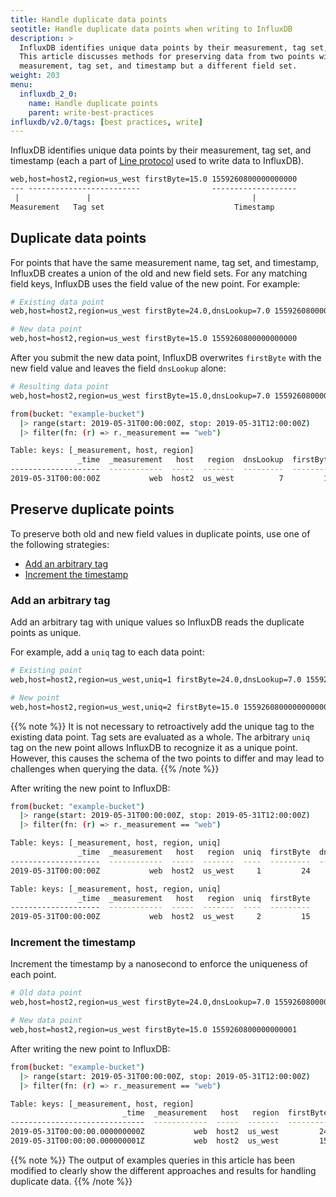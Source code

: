 ```yaml
---
title: Handle duplicate data points
seotitle: Handle duplicate data points when writing to InfluxDB
description: >
  InfluxDB identifies unique data points by their measurement, tag set, and timestamp.
  This article discusses methods for preserving data from two points with a common
  measurement, tag set, and timestamp but a different field set.
weight: 203
menu:
  influxdb_2_0:
    name: Handle duplicate points
    parent: write-best-practices
influxdb/v2.0/tags: [best practices, write]
---
```


InfluxDB identifies unique data points by their measurement, tag set, and timestamp
(each a part of [Line protocol](/influxdb/v2.0/reference/syntax/line-protocol) used to write data to InfluxDB).

```txt
web,host=host2,region=us_west firstByte=15.0 1559260800000000000
--- -------------------------                -------------------
 |               |                                    |
Measurement   Tag set                             Timestamp
```

## Duplicate data points
For points that have the same measurement name, tag set, and timestamp,
InfluxDB creates a union of the old and new field sets.
For any matching field keys, InfluxDB uses the field value of the new point.
For example:

```sh
# Existing data point
web,host=host2,region=us_west firstByte=24.0,dnsLookup=7.0 1559260800000000000

# New data point
web,host=host2,region=us_west firstByte=15.0 1559260800000000000
```

After you submit the new data point, InfluxDB overwrites `firstByte` with the new
field value and leaves the field `dnsLookup` alone:

```sh
# Resulting data point
web,host=host2,region=us_west firstByte=15.0,dnsLookup=7.0 1559260800000000000
```

```sh
from(bucket: "example-bucket")
  |> range(start: 2019-05-31T00:00:00Z, stop: 2019-05-31T12:00:00Z)
  |> filter(fn: (r) => r._measurement == "web")

Table: keys: [_measurement, host, region]
               _time  _measurement   host   region  dnsLookup  firstByte
--------------------  ------------  -----  -------  ---------  ---------
2019-05-31T00:00:00Z           web  host2  us_west          7         15
```

## Preserve duplicate points
To preserve both old and new field values in duplicate points, use one of the following strategies:

- [Add an arbitrary tag](#add-an-arbitrary-tag)
- [Increment the timestamp](#increment-the-timestamp)

### Add an arbitrary tag
Add an arbitrary tag with unique values so InfluxDB reads the duplicate points as unique.

For example, add a `uniq` tag to each data point:

```sh
# Existing point
web,host=host2,region=us_west,uniq=1 firstByte=24.0,dnsLookup=7.0 1559260800000000000

# New point
web,host=host2,region=us_west,uniq=2 firstByte=15.0 1559260800000000000
```

{{% note %}}
It is not necessary to retroactively add the unique tag to the existing data point.
Tag sets are evaluated as a whole.
The arbitrary `uniq` tag on the new point allows InfluxDB to recognize it as a unique point.
However, this causes the schema of the two points to differ and may lead to challenges when querying the data.
{{% /note %}}

After writing the new point to InfluxDB:

```sh
from(bucket: "example-bucket")
  |> range(start: 2019-05-31T00:00:00Z, stop: 2019-05-31T12:00:00Z)
  |> filter(fn: (r) => r._measurement == "web")

Table: keys: [_measurement, host, region, uniq]
               _time  _measurement   host   region  uniq  firstByte  dnsLookup
--------------------  ------------  -----  -------  ----  ---------  ---------
2019-05-31T00:00:00Z           web  host2  us_west     1         24          7

Table: keys: [_measurement, host, region, uniq]
               _time  _measurement   host   region  uniq  firstByte
--------------------  ------------  -----  -------  ----  ---------
2019-05-31T00:00:00Z           web  host2  us_west     2         15
```

### Increment the timestamp
Increment the timestamp by a nanosecond to enforce the uniqueness of each point.

```sh
# Old data point
web,host=host2,region=us_west firstByte=24.0,dnsLookup=7.0 1559260800000000000

# New data point
web,host=host2,region=us_west firstByte=15.0 1559260800000000001
```

After writing the new point to InfluxDB:

```sh
from(bucket: "example-bucket")
  |> range(start: 2019-05-31T00:00:00Z, stop: 2019-05-31T12:00:00Z)
  |> filter(fn: (r) => r._measurement == "web")

Table: keys: [_measurement, host, region]
                         _time  _measurement   host   region  firstByte  dnsLookup
------------------------------  ------------  -----  -------  ---------  ---------
2019-05-31T00:00:00.000000000Z           web  host2  us_west         24          7
2019-05-31T00:00:00.000000001Z           web  host2  us_west         15
```

{{% note %}}
The output of examples queries in this article has been modified to clearly show
the different approaches and results for handling duplicate data.
{{% /note %}}
